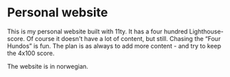# Personal website

This is my personal website built with 11ty. It has a four hundred Lighthouse-score. Of course it doesn't have a lot of content, but still. Chasing the “Four Hundos” is fun. The plan is as always to add more content - and try to keep the 4x100 score.

The website is in norwegian.
